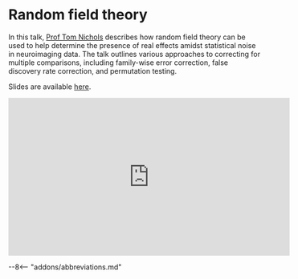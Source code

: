 # Random field theory 

In this talk, [Prof Tom Nichols](https://www.bdi.ox.ac.uk/Team/t-e-nichols) describes how random field theory can be used to help determine the presence of real effects amidst statistical noise in neuroimaging data. The talk outlines various approaches to correcting for multiple comparisons, including family-wise error correction, false discovery rate correction, and permutation testing.

Slides are available [here](../slides/2023/05_thresholding.pdf).

<iframe width="560" height="315" src="https://www.youtube.com/embed/PrYpYsu8iTw?si=eu08hMMHTvD3s3qK" title="YouTube video player" frameborder="0" allow="accelerometer; autoplay; clipboard-write; encrypted-media; gyroscope; picture-in-picture; web-share" allowfullscreen></iframe>

--8<-- "addons/abbreviations.md"